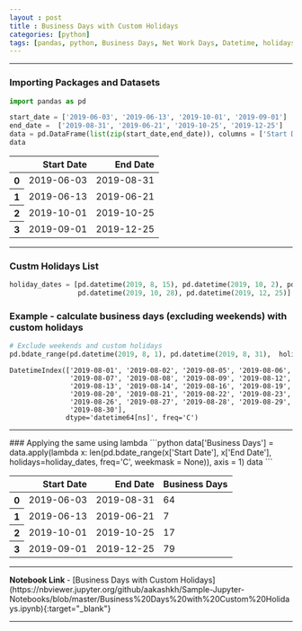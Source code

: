 ```yaml
---
layout : post
title : Business Days with Custom Holidays
categories: [python]
tags: [pandas, python, Business Days, Net Work Days, Datetime, holidays, custom, weekends, weekday]
---
```


---
### Importing Packages and Datasets

```python
import pandas as pd
```


```python
start_date = ['2019-06-03', '2019-06-13', '2019-10-01', '2019-09-01']
end_date =  ['2019-08-31', '2019-06-21', '2019-10-25', '2019-12-25']
data = pd.DataFrame(list(zip(start_date,end_date)), columns = ['Start Date', 'End Date'])
data
```




<div class="table-responsive">
<table class="table-sm table-hover table-striped table-condensed table-bordered">
  <thead>
    <tr style="text-align: right;">
      <th></th>
      <th>Start Date</th>
      <th>End Date</th>
    </tr>
  </thead>
  <tbody>
    <tr>
      <th>0</th>
      <td>2019-06-03</td>
      <td>2019-08-31</td>
    </tr>
    <tr>
      <th>1</th>
      <td>2019-06-13</td>
      <td>2019-06-21</td>
    </tr>
    <tr>
      <th>2</th>
      <td>2019-10-01</td>
      <td>2019-10-25</td>
    </tr>
    <tr>
      <th>3</th>
      <td>2019-09-01</td>
      <td>2019-12-25</td>
    </tr>
  </tbody>
</table>
</div>
<hr>


### Custm Holidays List
```python
holiday_dates = [pd.datetime(2019, 8, 15), pd.datetime(2019, 10, 2), pd.datetime(2019, 10, 8),
                 pd.datetime(2019, 10, 28), pd.datetime(2019, 12, 25)]
```

### Example - calculate business days (excluding weekends) with custom holidays
```python
# Exclude weekends and custom holidays
pd.bdate_range(pd.datetime(2019, 8, 1), pd.datetime(2019, 8, 31),  holidays=holiday_dates, freq='C', weekmask = None)
```




    DatetimeIndex(['2019-08-01', '2019-08-02', '2019-08-05', '2019-08-06',
                   '2019-08-07', '2019-08-08', '2019-08-09', '2019-08-12',
                   '2019-08-13', '2019-08-14', '2019-08-16', '2019-08-19',
                   '2019-08-20', '2019-08-21', '2019-08-22', '2019-08-23',
                   '2019-08-26', '2019-08-27', '2019-08-28', '2019-08-29',
                   '2019-08-30'],
                  dtype='datetime64[ns]', freq='C')



<hr>
### Applying the same using lambda
```python
data['Business Days'] = data.apply(lambda x: len(pd.bdate_range(x['Start Date'],
                                                                x['End Date'],
                                                                holidays=holiday_dates,
                                                                freq='C',
                                                                weekmask = None)), axis = 1)
data
```




<div class="table-responsive">
<table class="table-sm table-hover table-striped table-condensed table-bordered">
  <thead>
    <tr style="text-align: right;">
      <th></th>
      <th>Start Date</th>
      <th>End Date</th>
      <th>Business Days</th>
    </tr>
  </thead>
  <tbody>
    <tr>
      <th>0</th>
      <td>2019-06-03</td>
      <td>2019-08-31</td>
      <td>64</td>
    </tr>
    <tr>
      <th>1</th>
      <td>2019-06-13</td>
      <td>2019-06-21</td>
      <td>7</td>
    </tr>
    <tr>
      <th>2</th>
      <td>2019-10-01</td>
      <td>2019-10-25</td>
      <td>17</td>
    </tr>
    <tr>
      <th>3</th>
      <td>2019-09-01</td>
      <td>2019-12-25</td>
      <td>79</td>
    </tr>
  </tbody>
</table>
</div>
<hr>
<b> Notebook Link </b>   - [Business Days with Custom Holidays](https://nbviewer.jupyter.org/github/aakashkh/Sample-Jupyter-Notebooks/blob/master/Business%20Days%20with%20Custom%20Holidays.ipynb){:target="_blank"}
<hr>

